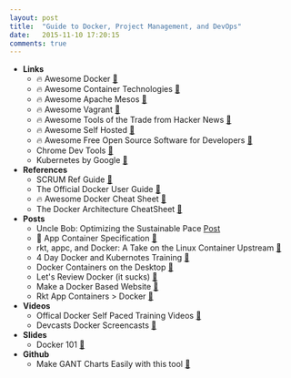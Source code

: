 ```yaml
---
layout: post
title:  "Guide to Docker, Project Management, and DevOps"
date:   2015-11-10 17:20:15
comments: true
---
```


- **Links**
    - :fire: Awesome Docker [:link:](https://github.com/veggiemonk/awesome-docker)
    - :fire: Awesome Container Technologies [:link:](https://github.com/tcnksm/awesome-container)
    - :fire: Awesome Apache Mesos [:link:](https://github.com/dharmeshkakadia/awesome-mesos)
    - :fire: Awesome Vagrant [:link:](https://github.com/iJackUA/awesome-vagrant)
    - :fire: Awesome Tools of the Trade from Hacker News [:link:](https://github.com/cjbarber/ToolsOfTheTrade)
    - :fire: Awesome Self Hosted [:link:](https://github.com/Kickball/awesome-selfhosted)
    - :fire: Awesome Free Open Source Software for Developers [:link:](https://github.com/httpsGithubParty/FOSS-for-Dev)
    - Chrome Dev Tools [:link:](https://developer.chrome.com/devtools)
    - Kubernetes by Google [:link:](http://kubernetes.io/)
- **References**
    - SCRUM Ref Guide [:link:](https://dzone.com/refcardz/scrum)  
    - The Official Docker User Guide [:link:](https://docs.docker.com/userguide/)
    - :fire: Awesome Docker Cheat Sheet [:link:](https://github.com/wsargent/docker-cheat-sheet)
    - The Docker Architecture CheatSheet [:link:](https://dzone.com/refcardz/getting-started-with-docker-1)
- **Posts**
    - Uncle Bob: Optimizing the Sustainable Pace [Post](http://blog.8thlight.com/paul-pagel/2015/09/15/optimize-sustainable-pace.html)
    - :raised_hands: App Container Specification [:link:](https://github.com/appc/spec/blob/master/SPEC.md)
    - rkt, appc, and Docker: A Take on the Linux Container Upstream [:link:](http://rhelblog.redhat.com/2015/05/05/rkt-appc-and-docker-a-take-on-the-linux-container-upstream/)
    - 4 Day Docker and Kubernotes Training [:link:](https://dzone.com/articles/4-day-docker-and-kubernetes-training)
    - Docker Containers on the Desktop [:link:](https://blog.jessfraz.com/post/docker-containers-on-the-desktop/)
    - Let's Review Docker (it sucks) [:link:](http://iops.io/blog/docker-hype/)
    - Make a Docker Based Website [:link:](http://project-webdev.blogspot.de/2015/05/create-site-based-on-docker-part1.html)
    - Rkt App Containers > Docker [:link:](https://github.com/coreos/rkt)
- **Videos**
    - Offical Docker Self Paced Training Videos [:link:](http://training.docker.com/self-paced-training)
    - Devcasts Docker Screencasts [:link:](https://www.devcasts.io/search/?q=docker) 
- **Slides**
    - Docker 101 [:floppy_disk:](https://speakerdeck.com/asm89/docker)
- **Github**
    - Make GANT Charts Easily with this tool [:link:](http://knsv.github.io/mermaid/)
